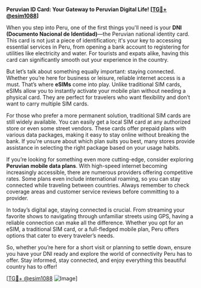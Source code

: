 **Peruvian ID Card: Your Gateway to Peruvian Digital Life! [[TG💪+ @esim1088](https://t.me/s/esim1088)]**

When you step into Peru, one of the first things you'll need is your **DNI (Documento Nacional de Identidad)**—the Peruvian national identity card. This card is not just a piece of identification; it's your key to accessing essential services in Peru, from opening a bank account to registering for utilities like electricity and water. For tourists and expats alike, having this card can significantly smooth out your experience in the country.

But let’s talk about something equally important: staying connected. Whether you’re here for business or leisure, reliable internet access is a must. That’s where **eSIMs** come into play. Unlike traditional SIM cards, eSIMs allow you to instantly activate your mobile plan without needing a physical card. They are perfect for travelers who want flexibility and don’t want to carry multiple SIM cards. 

For those who prefer a more permanent solution, traditional SIM cards are still widely available. You can easily get a local SIM card at any authorized store or even some street vendors. These cards offer prepaid plans with various data packages, making it easy to stay online without breaking the bank. If you're unsure about which plan suits you best, many stores provide assistance in selecting the right package based on your usage habits.

If you’re looking for something even more cutting-edge, consider exploring **Peruvian mobile data plans**. With high-speed internet becoming increasingly accessible, there are numerous providers offering competitive rates. Some plans even include international roaming, so you can stay connected while traveling between countries. Always remember to check coverage areas and customer service reviews before committing to a provider.

In today’s digital age, staying connected is crucial. From streaming your favorite shows to navigating through unfamiliar streets using GPS, having a reliable connection can make all the difference. Whether you opt for an eSIM, a traditional SIM card, or a full-fledged mobile plan, Peru offers options that cater to every traveler’s needs.

So, whether you’re here for a short visit or planning to settle down, ensure you have your DNI ready and explore the world of connectivity Peru has to offer. Stay informed, stay connected, and enjoy everything this beautiful country has to offer!

[[TG💪+ @esim1088](https://t.me/s/esim1088) ![Image](https://i.postimg.cc/Y0z9fWf4/image.png)]